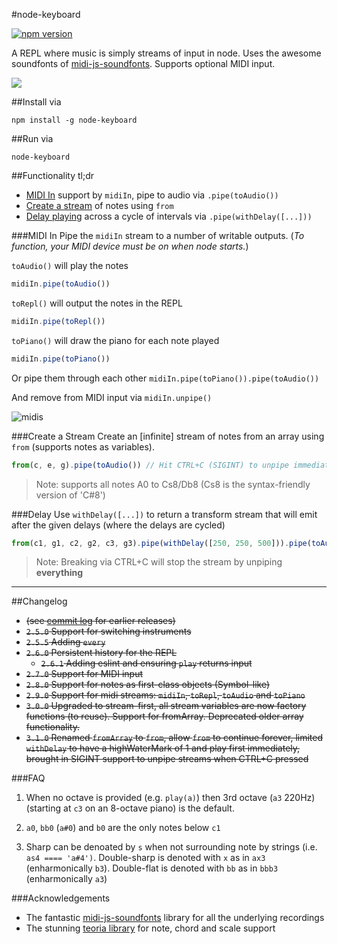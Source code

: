#node-keyboard

[![npm version](https://badge.fury.io/js/node-keyboard.svg)](https://badge.fury.io/js/node-keyboard)

A REPL where music is simply streams of input in node. Uses the awesome soundfonts of [midi-js-soundfonts](https://github.com/gleitz/midi-js-soundfonts). Supports optional MIDI input.

![](https://media.giphy.com/media/l0MYPIsEjIrUFYNs4/giphy.gif)

##Install via

    npm install -g node-keyboard

##Run via

    node-keyboard

##Functionality tl;dr

* [MIDI In](#midi-in) support by `midiIn`, pipe to audio via `.pipe(toAudio())`
* [Create a stream](#create-a-stream) of notes using `from`
* [Delay playing](#delay) across a cycle of intervals via `.pipe(withDelay([...]))`

###MIDI In
Pipe the `midiIn` stream to a number of writable outputs. (*To function, your MIDI device must be on when node starts.*)

`toAudio()` will play the notes

```javascript
midiIn.pipe(toAudio())
```

`toRepl()` will output the notes in the REPL

```javascript
midiIn.pipe(toRepl())
```

`toPiano()` will draw the piano for each note played

```javascript
midiIn.pipe(toPiano())
```

Or pipe them through each other
`midiIn.pipe(toPiano()).pipe(toAudio())`

And remove from MIDI input via `midiIn.unpipe()`

![midis](https://cloud.githubusercontent.com/assets/799038/19424671/22718940-93f9-11e6-90fe-e0a6f8891299.gif)

###Create a Stream
Create an [infinite] stream of notes from an array using `from` (supports notes as variables).

```javascript
from(c, e, g).pipe(toAudio()) // Hit CTRL+C (SIGINT) to unpipe immediately
```

> Note: supports all notes A0 to Cs8/Db8 (Cs8 is the syntax-friendly version of 'C#8')

###Delay
Use `withDelay([...])` to return a transform stream that will emit after the given delays (where the delays are cycled)

```javascript
from(c1, g1, c2, g2, c3, g3).pipe(withDelay([250, 250, 500])).pipe(toAudio())
```

> Note: Breaking via CTRL+C will stop the stream by unpiping **everything**

-------

##Changelog

* ~~(see [commit log](https://github.com/justinjmoses/node-keyboard/commits/master) for earlier releases)~~
* ~~`2.5.0` Support for switching instruments~~
* ~~`2.5.5` Adding `every`~~
* ~~`2.6.0` Persistent history for the REPL~~
    * ~~`2.6.1` Adding eslint and ensuring `play` returns input~~
* ~~`2.7.0` Support for MIDI input~~
* ~~`2.8.0` Support for notes as first-class objects (Symbol-like)~~
* ~~`2.9.0` Support for midi streams: `midiIn`, `toRepl`, `toAudio` and `toPiano`~~
* ~~`3.0.0` Upgraded to stream-first, all stream variables are now factory functions (to reuse). Support for fromArray. Deprecated older array functionality.~~
* ~~`3.1.0` Renamed `fromArray` to `from`, allow `from` to continue forever, limited `withDelay` to have a highWaterMark of 1 and play first immediately, brought in SIGINT support to unpipe streams when CTRL+C pressed~~

###FAQ

1. When no octave is provided (e.g. `play(a)`) then 3rd octave (`a3` 220Hz) (starting at `c3` on an 8-octave piano) is the default.

2. `a0`, `bb0` (`a#0`) and `b0` are the only notes below `c1`

3. Sharp can be denoated by `s` when not surrounding note by strings (i.e. `as4 ==== 'a#4')`. Double-sharp is denoted with `x` as in `ax3` (enharmonically `b3`). Double-flat is denoted with `bb` as in `bbb3` (enharmonically `a3`)

###Acknowledgements

* The fantastic [midi-js-soundfonts](https://github.com/gleitz/midi-js-soundfonts) library for all the underlying recordings
* The stunning [teoria library](https://github.com/saebekassebil/teoria) for note, chord and scale support
